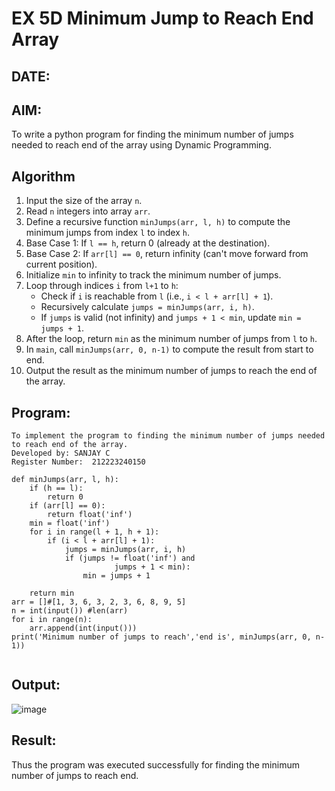 # EX 5D Minimum Jump to Reach End Array
## DATE:
## AIM:
To write a python program for finding the minimum number of jumps needed to reach end of the array using Dynamic Programming.


## Algorithm

1. Input the size of the array `n`.
2. Read `n` integers into array `arr`.
3. Define a recursive function `minJumps(arr, l, h)` to compute the minimum jumps from index `l` to index `h`.
4. Base Case 1: If `l == h`, return 0 (already at the destination).
5. Base Case 2: If `arr[l] == 0`, return infinity (can't move forward from current position).
6. Initialize `min` to infinity to track the minimum number of jumps.
7. Loop through indices `i` from `l+1` to `h`:
   * Check if `i` is reachable from `l` (i.e., `i < l + arr[l] + 1`).
   * Recursively calculate `jumps = minJumps(arr, i, h)`.
   * If `jumps` is valid (not infinity) and `jumps + 1 < min`, update `min = jumps + 1`.
8. After the loop, return `min` as the minimum number of jumps from `l` to `h`.
9. In `main`, call `minJumps(arr, 0, n-1)` to compute the result from start to end.
10. Output the result as the minimum number of jumps to reach the end of the array.

## Program:
```
To implement the program to finding the minimum number of jumps needed to reach end of the array.
Developed by: SANJAY C
Register Number:  212223240150
```
```PY
def minJumps(arr, l, h):
    if (h == l):
        return 0
    if (arr[l] == 0):
        return float('inf')
    min = float('inf')
    for i in range(l + 1, h + 1):
        if (i < l + arr[l] + 1):
            jumps = minJumps(arr, i, h)
            if (jumps != float('inf') and
                       jumps + 1 < min):
                min = jumps + 1
 
    return min
arr = []#[1, 3, 6, 3, 2, 3, 6, 8, 9, 5]
n = int(input()) #len(arr)
for i in range(n):
    arr.append(int(input()))
print('Minimum number of jumps to reach','end is', minJumps(arr, 0, n-1))
 
```
## Output:

![image](https://github.com/user-attachments/assets/4f44a9a0-723f-4e79-9900-c77f4586cb7e)


## Result:
Thus the program was executed successfully for finding the minimum number of jumps to reach end.
